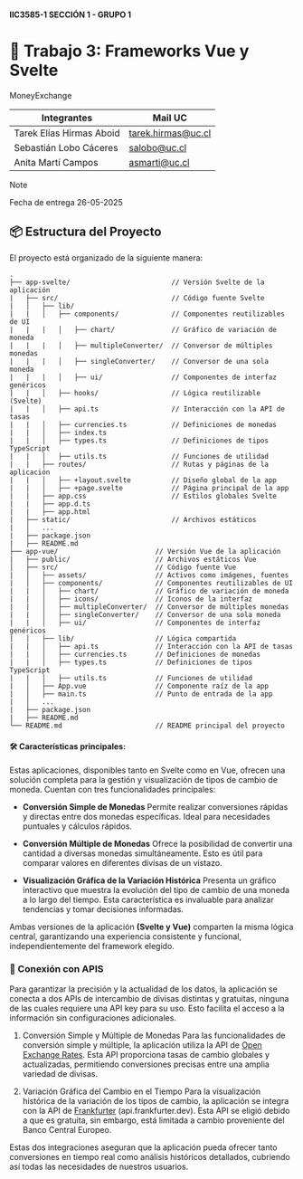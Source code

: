 #### IIC3585-1 SECCIÓN 1 - GRUPO 1
# 🤖 Trabajo 3: Frameworks Vue y Svelte

MoneyExchange

| Integrantes | Mail UC |
|-|-|
| Tarek Elías Hirmas Aboid | tarek.hirmas@uc.cl |
| Sebastián Lobo Cáceres | salobo@uc.cl|
| Anita Martí Campos | asmarti@uc.cl |

> [!NOTE]
> Fecha de entrega 26-05-2025


## 📦 Estructura del Proyecto

El proyecto está organizado de la siguiente manera:

```
.
├── app-svelte/                         // Versión Svelte de la aplicación
|   ├── src/                            // Código fuente Svelte
|   │   ├── lib/
|   |   │   ├── components/             // Componentes reutilizables de UI
|   |   |   │   ├── chart/              // Gráfico de variación de moneda
|   |   |   │   ├── multipleConverter/  // Conversor de múltiples monedas
|   |   |   │   ├── singleConverter/    // Conversor de una sola moneda
|   |   |   │   ├── ui/                 // Componentes de interfaz genéricos
|   |   │   ├── hooks/                  // Lógica reutilizable (Svelte)
|   |   │   ├── api.ts                  // Interacción con la API de tasas
|   |   │   ├── currencies.ts           // Definiciones de monedas
|   |   │   ├── index.ts
|   |   │   ├── types.ts                // Definiciones de tipos TypeScript
|   |   │   ├── utils.ts                // Funciones de utilidad
|   |   ├── routes/                     // Rutas y páginas de la aplicación
|   |   │   ├── +layout.svelte          // Diseño global de la app
|   |   │   ├── +page.svelte            // Página principal de la app
|   |   ├── app.css                     // Estilos globales Svelte
|   |   ├── app.d.ts                
|   |   ├── app.html                
|   ├── static/                         // Archivos estáticos
|   │   ...
|   ├── package.json
|   ├── README.md
├── app-vue/                        // Versión Vue de la aplicación
|   ├── public/                     // Archivos estáticos Vue
│   ├── src/                        // Código fuente Vue
|   │   ├── assets/                 // Activos como imágenes, fuentes
|   │   ├── components/             // Componentes reutilizables de UI
|   |   │   ├── chart/              // Gráfico de variación de moneda
|   |   │   ├── icons/              // Iconos de la interfaz
|   |   │   ├── multipleConverter/  // Conversor de múltiples monedas
|   |   │   ├── singleConverter/    // Conversor de una sola moneda
|   |   │   ├── ui/                 // Componentes de interfaz genéricos
|   │   ├── lib/                    // Lógica compartida
|   |   │   ├── api.ts              // Interacción con la API de tasas
|   |   │   ├── currencies.ts       // Definiciones de monedas
|   |   │   ├── types.ts            // Definiciones de tipos TypeScript
|   |   │   ├── utils.ts            // Funciones de utilidad
|   │   ├── App.vue                 // Componente raíz de la app
|   │   ├── main.ts                 // Punto de entrada de la app
|   │   ...
|   ├── package.json
|   ├── README.md
└── README.md                       // README principal del proyecto          
```

#### 🛠️ Características principales:

Estas aplicaciones, disponibles tanto en Svelte como en Vue, ofrecen una solución completa para la gestión y visualización de tipos de cambio de moneda. Cuentan con tres funcionalidades principales:

* **Conversión Simple de Monedas**
Permite realizar conversiones rápidas y directas entre dos monedas específicas. Ideal para necesidades puntuales y cálculos rápidos.

* **Conversión Múltiple de Monedas**
Ofrece la posibilidad de convertir una cantidad a diversas monedas simultáneamente. Esto es útil para comparar valores en diferentes divisas de un vistazo.

* **Visualización Gráfica de la Variación Histórica**
Presenta un gráfico interactivo que muestra la evolución del tipo de cambio de una moneda a lo largo del tiempo. Esta característica es invaluable para analizar tendencias y tomar decisiones informadas.

Ambas versiones de la aplicación **(Svelte y Vue)** comparten la misma lógica central, garantizando una experiencia consistente y funcional, independientemente del framework elegido.


### 🚀 Conexión con APIS

Para garantizar la precisión y la actualidad de los datos, la aplicación se conecta a dos APIs de intercambio de divisas distintas y gratuitas, ninguna de las cuales requiere una API key para su uso. Esto facilita el acceso a la información sin configuraciones adicionales.

1. Conversión Simple y Múltiple de Monedas
Para las funcionalidades de conversión simple y múltiple, la aplicación utiliza la API de [Open Exchange Rates](https://www.google.com/search?q=open.er-api.com). Esta API proporciona tasas de cambio globales y actualizadas, permitiendo conversiones precisas entre una amplia variedad de divisas.

2. Variación Gráfica del Cambio en el Tiempo
Para la visualización histórica de la variación de los tipos de cambio, la aplicación se integra con la API de [Frankfurter](https://frankfurter.dev/) (api.frankfurter.dev). Esta API se eligió debido a que es gratuita, sin embargo, está limitada a cambio proveniente del Banco Central Europeo.

Estas dos integraciones aseguran que la aplicación pueda ofrecer tanto conversiones en tiempo real como análisis históricos detallados, cubriendo así todas las necesidades de nuestros usuarios.